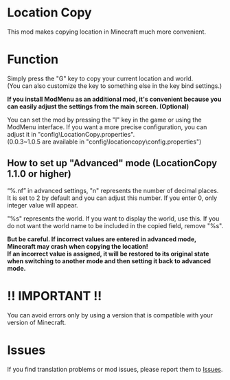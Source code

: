 # Location Copy
This mod makes copying location in Minecraft much more convenient.

# Function
Simply press the "G" key to copy your current location and world.   
(You can also customize the key to something else in the key bind settings.)

**If you install ModMenu as an additional mod, it's convenient because you can easily adjust the settings from the main screen. (Optional)**

You can set the mod by pressing the "I" key in the game or using the ModMenu interface. If you want a more precise configuration, you can adjust it in "config\LocationCopy.properties".   
(0.0.3~1.0.5 are available in "config\locationcopy\config.properties")

## How to set up "Advanced" mode (LocationCopy 1.1.0 or higher)
“%.nf” in advanced settings, "n" represents the number of decimal places. It is set to 2 by default and you can adjust this number. If you enter 0, only integer value will appear.

"%s" represents the world. If you want to display the world, use this. If you do not want the world name to be included in the copied field, remove "%s".

**But be careful. If incorrect values ​​are entered in advanced mode, Minecraft may crash when copying the location!   
If an incorrect value is assigned, it will be restored to its original state when switching to another mode and then setting it back to advanced mode.**

# !! IMPORTANT !!
You can avoid errors only by using a version that is compatible with your version of Minecraft.

# Issues
If you find translation problems or mod issues, please report them to [Issues](https://github.com/dukimi/locationcopy/issues).

